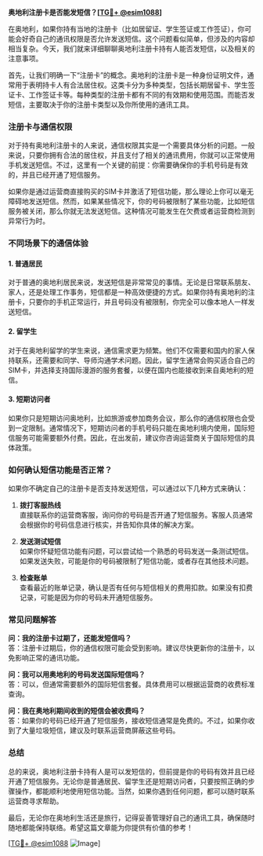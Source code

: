 **奥地利注册卡是否能发短信？[[TG💪+ @esim1088](https://t.me/s/esim1088)]**

在奥地利，如果你持有当地的注册卡（比如居留证、学生签证或工作签证），你可能会好奇自己的通讯权限是否允许发送短信。这个问题看似简单，但涉及的内容却相当复杂。今天，我们就来详细聊聊奥地利注册卡持有人能否发短信，以及相关的注意事项。

首先，让我们明确一下“注册卡”的概念。奥地利的注册卡是一种身份证明文件，通常用于表明持卡人有合法居住权。这类卡分为多种类型，包括长期居留卡、学生签证卡、工作签证卡等。每种类型的注册卡都有不同的有效期和使用范围。而能否发短信，主要取决于你的注册卡类型以及你所使用的通讯工具。

### 注册卡与通信权限

对于持有奥地利注册卡的人来说，通信权限其实是一个需要具体分析的问题。一般来说，只要你拥有合法的居住权，并且支付了相关的通讯费用，你就可以正常使用手机发送短信。不过，这里有一个关键的前提：你需要确保你的手机号码是有效的，并且已经开通了短信服务。

如果你是通过运营商直接购买的SIM卡并激活了短信功能，那么理论上你可以毫无障碍地发送短信。然而，如果某些情况下，你的号码被限制了某些功能，比如短信服务被关闭，那么你就无法发送短信。这种情况可能发生在欠费或者运营商检测到异常行为时。

### 不同场景下的通信体验

#### 1. **普通居民**
对于普通的奥地利居民来说，发送短信是非常常见的事情。无论是日常联系朋友、家人，还是处理工作事务，短信都是一种高效便捷的方式。如果你持有奥地利的注册卡，只要你的手机正常运行，并且号码没有被限制，你完全可以像本地人一样发送短信。

#### 2. **留学生**
对于在奥地利留学的学生来说，通信需求更为频繁。他们不仅需要和国内的家人保持联系，还需要和同学、导师沟通学术问题。因此，留学生通常会购买适合自己的SIM卡，并选择支持国际漫游的服务套餐，以便在国内也能接收到来自奥地利的短信。

#### 3. **短期访问者**
如果你只是短期访问奥地利，比如旅游或参加商务会议，那么你的通信权限也会受到一定限制。通常情况下，短期访问者的手机号码只能在奥地利境内使用，国际短信服务可能需要额外付费。因此，在出发前，建议你咨询运营商关于国际短信的具体政策。

### 如何确认短信功能是否正常？

如果你不确定自己的注册卡是否支持发送短信，可以通过以下几种方式来确认：

1. **拨打客服热线**  
   直接联系你的运营商客服，询问你的号码是否开通了短信服务。客服人员通常会根据你的号码信息进行核实，并告知你具体的解决方案。

2. **发送测试短信**  
   如果你怀疑短信功能有问题，可以尝试给一个熟悉的号码发送一条测试短信。如果发送失败，可能是你的号码被限制了短信功能，或者存在其他技术问题。

3. **检查账单**  
   查看最近的账单记录，确认是否有任何与短信相关的费用扣款。如果没有扣费记录，可能是因为你的号码未开通短信服务。

### 常见问题解答

**问：我的注册卡过期了，还能发短信吗？**  
答：注册卡过期后，你的通信权限可能会受到影响。建议尽快更新你的注册卡，以免影响正常的通讯功能。

**问：我可以用奥地利的号码发送国际短信吗？**  
答：可以，但通常需要额外的国际短信套餐。具体费用可以根据运营商的收费标准查询。

**问：我在奥地利期间收到的短信会被收费吗？**  
答：如果你的号码已经开通了短信服务，接收短信通常是免费的。不过，如果你收到了大量垃圾短信，建议及时联系运营商屏蔽这些号码。

### 总结

总的来说，奥地利注册卡持有人是可以发短信的，但前提是你的号码有效并且已经开通了短信服务。无论你是普通居民、留学生还是短期访问者，只要按照正确的步骤操作，都能顺利地使用短信功能。当然，如果你遇到任何问题，都可以随时联系运营商寻求帮助。

最后，无论你在奥地利生活还是旅行，记得妥善管理好自己的通讯工具，确保随时随地都能保持联络。希望这篇文章能为你提供有价值的参考！

[[TG💪+ @esim1088](https://t.me/s/esim1088) ![Image](https://i.postimg.cc/4NQfJmqS/Snipaste-2025-05-13-00-14-12.png)]